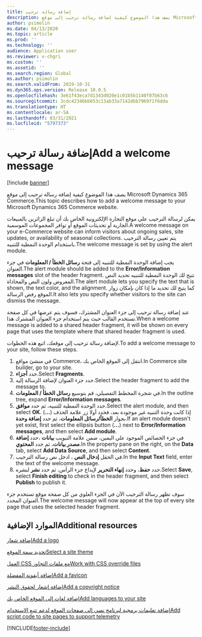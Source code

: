 ```yaml
---
title: إضافة رسالة ترحيب
description: يصف هذا الموضوع كيفية إضافة رسالة ترحيب إلى موقع Microsoft Dynamics 365 Commerce.
author: psimolin
ms.date: 04/13/2020
ms.topic: article
ms.prod: ''
ms.technology: ''
audience: Application user
ms.reviewer: v-chgri
ms.custom: ''
ms.assetid: ''
ms.search.region: Global
ms.author: psimolin
ms.search.validFrom: 2019-10-31
ms.dyn365.ops.version: Release 10.0.5
ms.openlocfilehash: 3e61f43eca7d1343d020e1c01b5b1140f07b63c6
ms.sourcegitcommit: 3cdc42346bb653c13ab33a7142dbb7969f1f6dda
ms.translationtype: HT
ms.contentlocale: ar-SA
ms.lasthandoff: 03/31/2021
ms.locfileid: "5797373"
---
```

# <a name="add-a-welcome-message"></a><span data-ttu-id="25cb2-103">إضافة رسالة ترحيب</span><span class="sxs-lookup"><span data-stu-id="25cb2-103">Add a welcome message</span></span>

[!include [banner](includes/banner.md)]

<span data-ttu-id="25cb2-104">يصف هذا الموضوع كيفية إضافة رسالة ترحيب إلى موقع Microsoft Dynamics 365 Commerce.</span><span class="sxs-lookup"><span data-stu-id="25cb2-104">This topic describes how to add a welcome message to your Microsoft Dynamics 365 Commerce website.</span></span>

<span data-ttu-id="25cb2-105">يمكن لرسالة الترحيب على موقع التجارة الإلكترونية الخاص بك أن تبلغ الزائرين بالمبيعات الجارية أو تحديثات الموقع أو توافر المجموعات الموسمية.</span><span class="sxs-lookup"><span data-stu-id="25cb2-105">A welcome message on your e-Commerce website can inform visitors about ongoing sales, site updates, or availability of seasonal collections.</span></span> <span data-ttu-id="25cb2-106">يتم تعيين رسالة الترحيب باستخدام الوحدة النمطية للتنبيه.</span><span class="sxs-lookup"><span data-stu-id="25cb2-106">The welcome message is set by using the alert module.</span></span>

<span data-ttu-id="25cb2-107">يجب إضافة الوحدة النمطية للتنبيه إلى فتحة **رسائل الخطأ / المعلومات** في جزء العنوان.</span><span class="sxs-lookup"><span data-stu-id="25cb2-107">The alert module should be added to the **Error/Information messages** slot of the header fragment.</span></span> <span data-ttu-id="25cb2-108">تتيح لك الوحدة النمطية للتنبيه تحديد النص المعروض ولون النص والمحاذاة.</span><span class="sxs-lookup"><span data-stu-id="25cb2-108">The alert module lets you specify the text that is shown, the text color, and the alignment.</span></span> <span data-ttu-id="25cb2-109">كما يتيح لك تحديد ما إذا كان بإمكان زوار الموقع رفض الرسالة.</span><span class="sxs-lookup"><span data-stu-id="25cb2-109">It also lets you specify whether visitors to the site can dismiss the message.</span></span>

<span data-ttu-id="25cb2-110">عند إضافة رسالة ترحيب إلى جزء العنوان المشترك، فسوف يتم عرضها في كل صفحة تستخدم القالب حيث يتم استخدام جزء العنوان المشترك هذا.</span><span class="sxs-lookup"><span data-stu-id="25cb2-110">When a welcome message is added to a shared header fragment, it will be shown on every page that uses the template where that shared header fragment is used.</span></span>

<span data-ttu-id="25cb2-111">لإضافة رسالة ترحيب إلى موقعك، اتبع هذه الخطوات.</span><span class="sxs-lookup"><span data-stu-id="25cb2-111">To add a welcome message to your site, follow these steps.</span></span>

1. <span data-ttu-id="25cb2-112">في منشئ مواقع Commerce، انتقل إلى الموقع الخاص بك.</span><span class="sxs-lookup"><span data-stu-id="25cb2-112">In Commerce site builder, go to your site.</span></span>
1. <span data-ttu-id="25cb2-113">حدد **أجزاء**.</span><span class="sxs-lookup"><span data-stu-id="25cb2-113">Select **Fragments**.</span></span>
1. <span data-ttu-id="25cb2-114">حدد جزء العنوان لإضافة الرسالة إليه.</span><span class="sxs-lookup"><span data-stu-id="25cb2-114">Select the header fragment to add the message to.</span></span>
1. <span data-ttu-id="25cb2-115">في شجرة المخطط التفصيلي، قم بتوسيع **رسائل الخطأ / المعلومات**.</span><span class="sxs-lookup"><span data-stu-id="25cb2-115">In the outline tree, expand **Error/Information messages**.</span></span>
1. <span data-ttu-id="25cb2-116">حدد الوحدة النمطية للتنبيه، ثم حدد **موافق**.</span><span class="sxs-lookup"><span data-stu-id="25cb2-116">Select the alert module, and then select **OK**.</span></span> <span data-ttu-id="25cb2-117">إذا كانت وحدة التنبيه غير موجودة بعد، فحدد أولا زر علامة الحذف (**...**) بجوار **الخطأ/رسائل المعلومات**، ثم حدد **إضافة وحدة**.</span><span class="sxs-lookup"><span data-stu-id="25cb2-117">If an alert module doesn't yet exist, first select the ellipsis button (**...**) next to **Error/Information messages**, and then select **Add module**.</span></span>
1. <span data-ttu-id="25cb2-118">في جزء الخصائص الموجود علي اليمين، ضمن علامة التبويب **بيانات** ،حدد **إضافة مصدر بيانات**، ثم حدد **المحتوي**.</span><span class="sxs-lookup"><span data-stu-id="25cb2-118">In the property pane on the right, on the **Data** tab, select **Add Data Source**, and then select **Content**.</span></span>
1. <span data-ttu-id="25cb2-119">في الحقل **إدخال النص** ، ادخل نص رسالة الترحيب.</span><span class="sxs-lookup"><span data-stu-id="25cb2-119">In the **Input Text** field, enter the text of the welcome message.</span></span>
1. <span data-ttu-id="25cb2-120">حدد **حفظ**، وحدد **إنهاء التحرير** لإيداع جزء الرأس، ثم حدد **نشر** لنشره.</span><span class="sxs-lookup"><span data-stu-id="25cb2-120">Select **Save**, select **Finish editing** to check in the header fragment, and then select **Publish** to publish it.</span></span> 

<span data-ttu-id="25cb2-121">سوف تظهر رسالة الترحيب الآن في الجزء العلوي من كل صفحة موقع تستخدم جزء العنوان المحدد.</span><span class="sxs-lookup"><span data-stu-id="25cb2-121">The welcome message will now appear at the top of every site page that uses the selected header fragment.</span></span>

## <a name="additional-resources"></a><span data-ttu-id="25cb2-122">الموارد الإضافية</span><span class="sxs-lookup"><span data-stu-id="25cb2-122">Additional resources</span></span>

[<span data-ttu-id="25cb2-123">إضافة شعار</span><span class="sxs-lookup"><span data-stu-id="25cb2-123">Add a logo</span></span>](add-logo.md)

[<span data-ttu-id="25cb2-124">تحديد سمة الموقع</span><span class="sxs-lookup"><span data-stu-id="25cb2-124">Select a site theme</span></span>](select-site-theme.md)

[<span data-ttu-id="25cb2-125">العمل CSS مع ملفات التجاوز</span><span class="sxs-lookup"><span data-stu-id="25cb2-125">Work with CSS override files</span></span>](css-override-files.md)

[<span data-ttu-id="25cb2-126">إضافة أيقونة المفضلة</span><span class="sxs-lookup"><span data-stu-id="25cb2-126">Add a favicon</span></span>](add-favicon.md)

[<span data-ttu-id="25cb2-127">إضافة إشعار لحقوق النشر</span><span class="sxs-lookup"><span data-stu-id="25cb2-127">Add a copyright notice</span></span>](add-copyright-notice.md)

[<span data-ttu-id="25cb2-128">إضافة لغات إلى الموقع الخاص بك</span><span class="sxs-lookup"><span data-stu-id="25cb2-128">Add languages to your site</span></span>](add-languages-to-site.md)

[<span data-ttu-id="25cb2-129">إضافة تعليمات برمجية لبرنامج نصي إلى صفحات الموقع لدعم تتبع الاستخدام</span><span class="sxs-lookup"><span data-stu-id="25cb2-129">Add script code to site pages to support telemetry</span></span>](add-telemetry.md)



[!INCLUDE[footer-include](../includes/footer-banner.md)]
